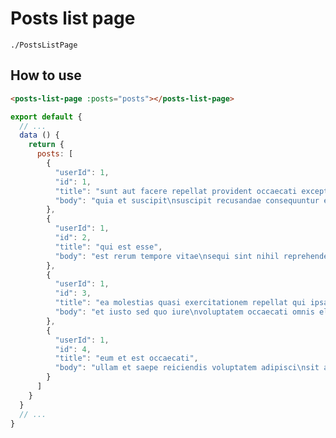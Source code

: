 # Posts list page

```./PostsListPage```

## How to use

```html
<posts-list-page :posts="posts"></posts-list-page>
```

```javascript
export default {
  // ...
  data () {
    return {
      posts: [
        {
          "userId": 1,
          "id": 1,
          "title": "sunt aut facere repellat provident occaecati excepturi optio reprehenderit",
          "body": "quia et suscipit\nsuscipit recusandae consequuntur expedita et cum\nreprehenderit molestiae ut ut quas totam\nnostrum rerum est autem sunt rem eveniet architecto"
        },
        {
          "userId": 1,
          "id": 2,
          "title": "qui est esse",
          "body": "est rerum tempore vitae\nsequi sint nihil reprehenderit dolor beatae ea dolores neque\nfugiat blanditiis voluptate porro vel nihil molestiae ut reiciendis\nqui aperiam non debitis possimus qui neque nisi nulla"
        },
        {
          "userId": 1,
          "id": 3,
          "title": "ea molestias quasi exercitationem repellat qui ipsa sit aut",
          "body": "et iusto sed quo iure\nvoluptatem occaecati omnis eligendi aut ad\nvoluptatem doloribus vel accusantium quis pariatur\nmolestiae porro eius odio et labore et velit aut"
        },
        {
          "userId": 1,
          "id": 4,
          "title": "eum et est occaecati",
          "body": "ullam et saepe reiciendis voluptatem adipisci\nsit amet autem assumenda provident rerum culpa\nquis hic commodi nesciunt rem tenetur doloremque ipsam iure\nquis sunt voluptatem rerum illo velit"
        }
      ]
    }
  }
  // ...
}
```
